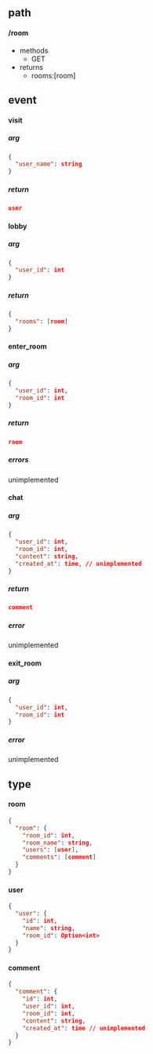 ## path
#### /room
- methods
  - GET
- returns
  - rooms:[room]

## event
#### visit
##### arg
```json
{
  "user_name": string
}
```
##### return
```json
user
```
  
#### lobby
##### arg
```json
{
  "user_id": int
}
```
##### return
```json
{
  "rooms": [room]
}
```
  
#### enter_room
##### arg
```json
{
  "user_id": int,
  "room_id": int
}
```
##### return
```json
room
```
##### errors
unimplemented
  
#### chat 
##### arg
```json
{
  "user_id": int,
  "room_id": int,
  "content": string,
  "created_at": time, // unimplemented
}
```
##### return
```json
comment
```

##### error
unimplemented

#### exit_room
##### arg
```json
{
  "user_id": int,
  "room_id": int
}
```
##### error
unimplemented
  
## type
#### room
```json
{
  "room": {
    "room_id": int,
    "room_name": string,
    "users": [user],
    "comments": [comment]
  }
}
```
#### user 
```json
{
  "user": {
    "id": int,
    "name": string,
    "room_id": Option<int>
  }
}
```
#### comment
```json
{
  "comment": {
    "id": int, 
    "user_id": int,
    "room_id": int,
    "content": string,
    "created_at": time // unimplemented
  }
}
```
